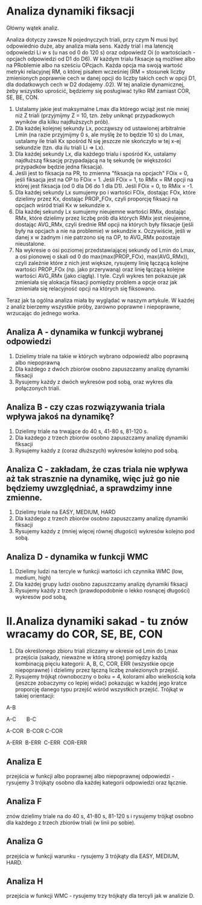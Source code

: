 # Analiza dynamiki fiksacji

Główny wątek analiz. 

Analiza dotyczy zawsze N pojednyczych triali, przy czym N musi być odpowiednio duże, aby analiza miała sens. Każdy trial i ma latencję odpowiedzi Li w s (u nas od 0 do 120 s) oraz odpowiedź Oi (o wartościach - opcjach odpowiedzi od D1 do D6). W każdym trialu fiksacje są możliwe albo na PRoblemie albo na sześciu OPcjach. Każda opcja ma swoją wartość metryki relacyjnej RM, o której pisałem wcześniej (RM = stosunek liczby zmienionych poprawnie cech w danej opcji do liczby takich cech w opcji D1, dla dodatkowych cech w D2 dodajemy .02). W tej analizie dynamicznej, żeby wszystko uprościć, będziemy się posługiwać tylko RM zamiast COR, SE, BE, CON.

1. Ustalamy jakie jest maksymalne Lmax dla którego wciąż jest nie mniej niż Z triali (przyjmijmy Z = 10, tzn. żeby uniknąć przypadkowych wyników dla kilku najdłuższych prób).
2. Dla każdej kolejnej sekundy Lx, począwszy od ustawionej arbitralnie Lmin (na razie przyjmijmy 0 s, ale myślę że to będzie 10 s) do Lmax, ustalamy ile triali Kx spośród N się jeszcze nie skończyło w tej x-ej sekundzie (tzn. dla ilu triali Li => Lx).
3. Dla każdej sekundy Lx, dla każdego trialu i spośród Kx, ustalamy najdłuższą fiksację przypadającą na tę sekundę (w większości przypadków będzie jedna fiksacja).
4. Jeśli jest to fiksacja na PR, to zmienna "fiksacja na opcjach" FOix = 0, jeśli fiksacja jest na OP to FOix = 1. Jeśli FOix = 1, to RMix = RM opcji na której jest fiksacja (od 0 dla D6 do 1 dla D1). Jeśli FOix = 0, to RMix = -1.
5. Dla każdej sekundy Lx sumujemy po i wartości FOix, dostając FOx, które dzielimy przez Kx, dostając PROP_FOx, czyli proporcję fiksacji na opcjach wśród triali Kx w sekundzie x.
6. Dla każdej sekundy Lx sumujemy nieujemne wartości RMix, dostając RMx, które dzielimy przez liczbę prób dla których RMix jest nieujemne, dostając AVG_RMx, czyli średnie RM opcji na których były fiksacje (jeśli były na opcjach a nie na problemie) w sekundzie x. Oczywiście, jeśli w danej x w żadnym i nie patrzono się na OP, to AVG_RMx pozostaje nieustalone. 
7. Na wykresie o osi poziomej przedstawiającej sekundy od Lmin do Lmax, a osi pionowej o skali od 0 do max(max(PROP_FOx), max(AVG_RMx)), czyli zależnie które z nich jest większe, rysujemy linię łączącą kolejne wartości PROP_FOx (np. jako przerywaną) oraz linię łączącą kolejne wartości AVG_RMx (jako ciągłą).
I tyle. Czyli wykres ten pokazuje jak zmieniała się alokacja fiksacji pomiędzy problem a opcje oraz jak zmieniała się relacyjność opcji na których się fiksowano. 

Teraz jak ta ogólna analiza miała by wyglądać w naszym artykule. W każdej z analiz bierzemy wszystkie próby, zarówno poprawne i niepoprawne, wrzucając do jednego worka.
## Analiza A - dynamika w funkcji wybranej odpowiedzi
1. Dzielimy triale na takie w których wybrano odpowiedź albo poprawną albo niepoprawną
2. Dla każdego z dwóch zbiorów osobno zapuszczamy analizę dynamiki fiksacji
3. Rysujemy każdy z dwóch wykresów pod sobą, oraz wykres dla połączonych triali.
## Analiza B - czy czas rozwiązywania triala wpływa jakoś na dynamikę?
1. Dzielimy triale na trwające do 40 s, 41-80 s, 81-120 s.
2. Dla każdego z trzech zbiorów osobno zapuszczamy analizę dynamiki fiksacji
3. Rysujemy każdy z (coraz dłuższych) wykresów kolejno pod sobą.
## Analiza C - zakładam, że czas triala nie wpływa aż tak strasznie na dynamikę, więc już go nie będziemy uwzględniać, a sprawdzimy inne zmienne.
1. Dzielimy triale na EASY, MEDIUM, HARD
2. Dla każdego z trzech zbiorów osobno zapuszczamy analizę dynamiki fiksacji
3. Rysujemy każdy z (mniej więcej równej długości) wykresów kolejno pod sobą.
## Analiza D - dynamika w funkcji WMC
1. Dzielimy ludzi na tercyle w funkcji wartości ich czynnika WMC (low, medium, high)
2. Dla każdej grupy ludzi osobno zapuszczamy analizę dynamiki fiksacji
3. Rysujemy każdy z trzech (prawdopodobnie o lekko rosnącej długości) wykresów pod sobą, 

# II.Analiza dynamiki sakad - tu znów wracamy do COR, SE, BE, CON

1. Dla określonego zbioru triali zliczamy w okresie od Lmin do Lmax przejścia (sakady, nieważne w którą stronę) pomiędzy każdą kombinacją pięciu kategorii: A, B, C, COR, ERR (wszystkie opcje niepoprawne) i dzielimy przez łączną liczbę znalezionych przejść. 
2. Rysujemy trójkąt równoboczny o boku = 4, kolorami albo wielkością koła (jeszcze zobaczymy co lepiej widać) pokazując w każdej jego kratce proporcję danego typu przejść wśród wszystkich przejść. Trójkąt w takiej orientacji:

A-B     

A-C       B-C     
 
A-COR  B-COR C-COR

A-ERR  B-ERR  C-ERR  COR-ERR

## Analiza E
przejścia w funkcji albo poprawnej albo niepoprawnej odpowiedzi - rysujemy 3 trójkąty osobno dla każdej kategorii odpowiedzi oraz łącznie.

## Analiza F
znów dzielimy triale na do 40 s, 41-80 s, 81-120 s i rysujemy trójkąt osobno dla każdego z trzech zbiorów triali (w linii po sobie).

## Analiza G
przejścia w funkcji warunku - rysujemy 3 trójkąty dla EASY, MEDIUM, HARD.

## Analiza H
przejścia w funkcji WMC - rysujemy trzy trójkąty dla tercyli jak w analizie D.
